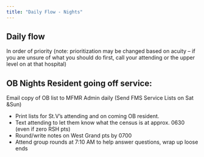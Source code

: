 ```yaml
---
title: "Daily Flow - Nights"
---
```


## Daily flow
In order of priority (note:  prioritization may be changed based on acuity – if you are unsure of what you should do first, call your attending or the upper level on at that hospital)

## OB Nights Resident going off service:
Email copy of OB list to MFMR Admin daily (Send FMS Service Lists on Sat &Sun)
- Print lists for St.V’s attending and on coming OB resident.
- Text attending to let them know what the census is at approx. 0630 (even if zero RSH pts)
- Round/write notes on West Grand pts by 0700
- Attend group rounds at 7:10 AM to help answer questions, wrap up loose ends

